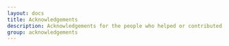 ```yaml
---
layout: docs
title: Acknowledgements
description: Acknowledgements for the people who helped or contributed to the plugin
group: acknowledgements
---
```

